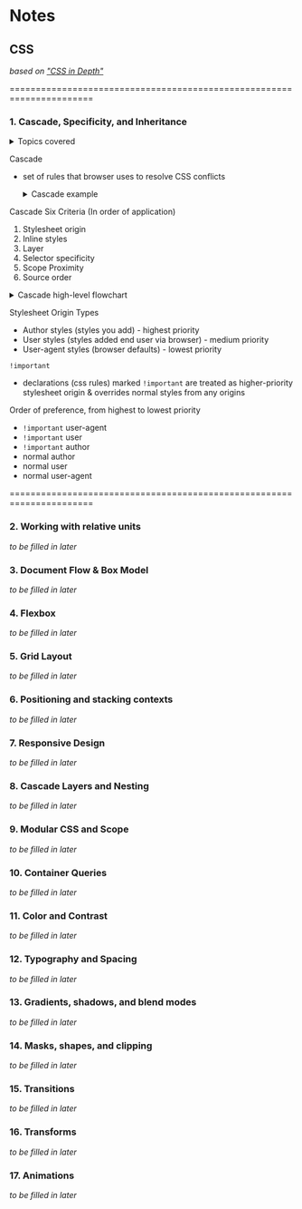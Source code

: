# Notes

## CSS

_based on ["CSS in Depth"](https://www.manning.com/books/css-in-depth-second-edition)_

======================================================================

### 1. Cascade, Specificity, and Inheritance

<details>
  <summary>Topics covered</summary>

  - Cascade 6 criteria
  - Cascade vs Inheritance
  - Controlling which styles apply to which elements
  - Shorthand declarations
</details>


Cascade
- set of rules that browser uses to resolve CSS conflicts
  <details>
    <summary>Cascade example</summary>
    
    `h1` tag here has multiple conflicts
      <details>
        <summary>which CSS rule applies?</summary>
        the id tag: #page-title
      </details>
    
    ```HTML
    <h1 id="page-title" class="title">Wombat Coffee Roasters</h1>
    ```
  
    ```CSS
    h1 {
      font-family: serif;
    }
    
    
    #page-title {
      font-family: sans-serif;
    }
    
    
    .title {
      font-family: monospace;
    }
    ```
  </details>

Cascade Six Criteria (In order of application)
1. Stylesheet origin
2. Inline styles
3. Layer
4. Selector specificity
5. Scope Proximity
6. Source order
<details>
  <summary>Cascade high-level flowchart</summary>
    
  ![figure 1.3](https://drek4537l1klr.cloudfront.net/grant3/Figures/1-3.png)
</details>

Stylesheet Origin Types
- Author styles (styles you add) - highest priority
- User styles (styles added end user via browser) - medium priority
- User-agent styles (browser defaults) - lowest priority

`!important`
- declarations (css rules) marked `!important` are treated as higher-priority stylesheet origin & overrides normal styles from any origins

Order of preference, from highest to lowest priority 
- `!important` user-agent
- `!important` user
- `!important` author
- normal author
- normal user
- normal user-agent


======================================================================

### 2. Working with relative units
_to be filled in later_

### 3. Document Flow & Box Model
_to be filled in later_

### 4. Flexbox
_to be filled in later_

### 5. Grid Layout
_to be filled in later_

### 6. Positioning and stacking contexts
_to be filled in later_

### 7. Responsive Design
_to be filled in later_

### 8. Cascade Layers and Nesting
_to be filled in later_

### 9. Modular CSS and Scope
_to be filled in later_

### 10. Container Queries
_to be filled in later_

### 11. Color and Contrast
_to be filled in later_

### 12. Typography and Spacing
_to be filled in later_

### 13. Gradients, shadows, and blend modes
_to be filled in later_

### 14. Masks, shapes, and clipping
_to be filled in later_

### 15. Transitions
_to be filled in later_

### 16. Transforms
_to be filled in later_

### 17. Animations
_to be filled in later_
